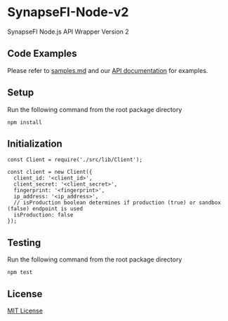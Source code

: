 # SynapseFI-Node-v2
SynapseFI Node.js API Wrapper Version 2

## Code Examples
Please refer to [samples.md](samples.md) and our [API documentation](https://docs.synapsefi.com) for examples.

## Setup
Run the following command from the root package directory
```
npm install
```

## Initialization
```
const Client = require('./src/lib/Client');

const client = new Client({
  client_id: '<client_id>',
  client_secret: '<client_secret>',
  fingerprint: '<fingerprint>',
  ip_address: '<ip_address>',
  // isProduction boolean determines if production (true) or sandbox (false) endpoint is used
  isProduction: false
});
```

## Testing
Run the following command from the root package directory
```
npm test
```

## License
[MIT License](LICENSE)
